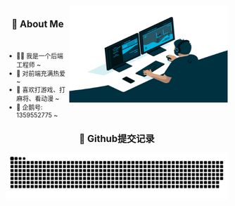 <img align="right" alt="GIF" src="./assets/code.gif" width="360" height="220" />

<h2 height="200px" align="center">🎉 About Me</h2>
<br />

- 👨‍💻 我是一个后端工程师 ~
- 🔭 对前端充满热爱 ~
- 👻 喜欢打游戏、打麻将、看动漫 ~
- 📨 企鹅号: 1359552775 ~

<h2 height="100px" align="center">🎉 Github提交记录</h2>

![snake](https://raw.githubusercontent.com/ironZr/ironZr/output/github-contribution-grid-snake.svg)
